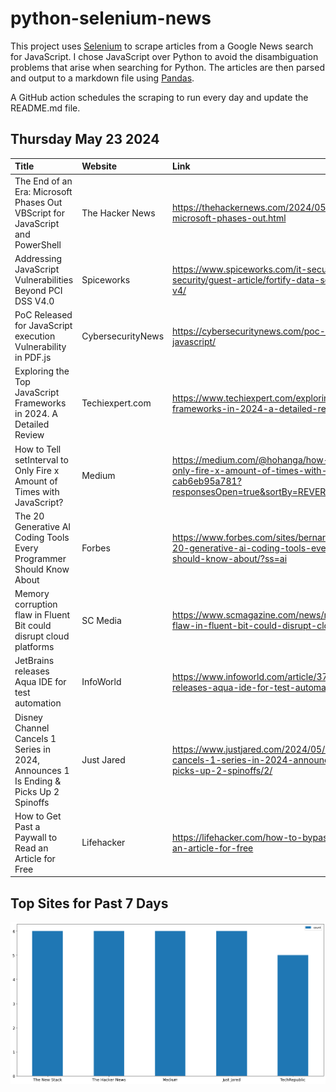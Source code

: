 # python-selenium-news

This project uses [Selenium](https://www.seleniumhq.org/) to scrape articles from a Google News search for JavaScript.
I chose JavaScript over Python to avoid the disambiguation problems that arise when searching for Python.
The articles are then parsed and output to a markdown file using [Pandas](https://pandas.pydata.org/).

A GitHub action schedules the scraping to run every day and update the README.md file.

## Thursday May 23 2024


| Title                                                                                | Website           | Link                                                                                                                                                    |
|:-------------------------------------------------------------------------------------|:------------------|:--------------------------------------------------------------------------------------------------------------------------------------------------------|
| The End of an Era: Microsoft Phases Out VBScript for JavaScript and PowerShell       | The Hacker News   | https://thehackernews.com/2024/05/the-end-of-era-microsoft-phases-out.html                                                                              |
| Addressing JavaScript Vulnerabilities Beyond PCI DSS V4.0                            | Spiceworks        | https://www.spiceworks.com/it-security/data-security/guest-article/fortify-data-security-with-pci-dss-v4/                                               |
| PoC Released for JavaScript execution Vulnerability in PDF.js                        | CybersecurityNews | https://cybersecuritynews.com/poc-released-for-javascript/                                                                                              |
| Exploring the Top JavaScript Frameworks in 2024. A Detailed Review                   | Techiexpert.com   | https://www.techiexpert.com/exploring-the-top-javascript-frameworks-in-2024-a-detailed-review/                                                          |
| How to Tell setInterval to Only Fire x Amount of Times with JavaScript?              | Medium            | https://medium.com/@hohanga/how-to-tell-setinterval-to-only-fire-x-amount-of-times-with-javascript-cab6eb95a781?responsesOpen=true&sortBy=REVERSE_CHRON |
| The 20 Generative AI Coding Tools Every Programmer Should Know About                 | Forbes            | https://www.forbes.com/sites/bernardmarr/2024/05/23/the-20-generative-ai-coding-tools-every-programmer-should-know-about/?ss=ai                         |
| Memory corruption flaw in Fluent Bit could disrupt cloud platforms                   | SC Media          | https://www.scmagazine.com/news/memory-corruption-flaw-in-fluent-bit-could-disrupt-cloud-platforms                                                      |
| JetBrains releases Aqua IDE for test automation                                      | InfoWorld         | https://www.infoworld.com/article/3715269/jetbrains-releases-aqua-ide-for-test-automation.html                                                          |
| Disney Channel Cancels 1 Series in 2024, Announces 1 Is Ending & Picks Up 2 Spinoffs | Just Jared        | https://www.justjared.com/2024/05/22/disney-channel-cancels-1-series-in-2024-announces-1-is-ending-picks-up-2-spinoffs/2/                               |
| How to Get Past a Paywall to Read an Article for Free                                | Lifehacker        | https://lifehacker.com/how-to-bypass-a-paywall-to-read-an-article-for-free                                                                              |
## Top Sites for Past 7 Days

![Graph of Top Sites](https://raw.githubusercontent.com/dan-mba/python-selenium-news/main/last-week.png)
